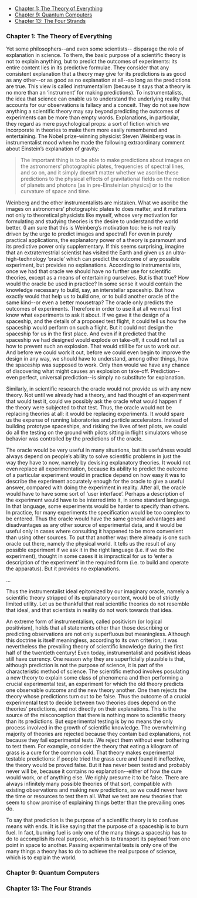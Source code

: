 * [Chapter 1: The Theory of Everything](#chapter-1-the-theory-of-everything)
* [Chapter 9: Quantum Computers](#chapter-9-quantum-computers)
* [Chapter 13: The Four Strands](#chapter-14-the-four-strands)

### Chapter 1: The Theory of Everything

Yet some philosophers--and even some scientists-- disparage the role of explanation in science. To them, the basic purpose of a scientific theory is not to explain anything, but to predict the outcomes of experiments: its entire content lies in its predictive formulae. They consider that any consistent explanation that a theory may give for its predictions is as good as any other--or as good as no explanation at all--so long as the predictions are true. This view is called instrumentalism (because it says that a theory is no more than an ‘instrument’ for making predictions). To instrumentalists, the idea that science can enable us to understand the underlying reality that accounts for our observations is fallacy and a conceit. They do not see how anything a scientific theory may say beyond predicting the outcomes of experiments can be more than empty words. Explanations, in particular, they regard as mere psychological props: a sort of fiction which we incorporate in theories to make them more easily remembered and entertaining. The Nobel prize-winning physicist Steven Weinberg was in instrumentalist mood when he made the following extraordinary comment about Einstein’s explanation of gravity:
    
> The important thing is to be able to make predictions about images on the astronomers’ photographic plates, frequencies of spectral lines, and so on, and it simply doesn’t matter whether we ascribe these predictions to the physical effects of gravitational fields on the motion of planets and photons [as in pre-Einsteinian physics] or to the curvature of space and time.
    
Weinberg and the other instrumentalists are mistaken. What we ascribe the images on astronomers’ photographic plates to does matter, and it matters not only to theoretical physicists like myself, whose very motivation for formulating and studying theories is the desire to understand the world better. (I am sure that this is Weinberg’s motivation too: he is not really driven by the urge to predict images and spectra!) For even in purely practical applications, the explanatory power of a theory is paramount and its predictive power only supplementary. If this seems surprising, imagine that an extraterrestrial scientist has visited the Earth and given us an ultra-high-technology ‘oracle’ which can predict the outcome of any possible experiment, but provides no explanations. According to instrumentalists, once we had that oracle we should have no further use for scientific theories, except as a means of entertaining ourselves. But is that true? How would the oracle be used in practice? In some sense it would contain the knowledge necessary to build, say, an interstellar spaceship. But how exactly would that help us to build one, or to build another oracle of the same kind--or even a better mousetrap? The oracle only predicts the outcomes of experiments. Therefore in order to use it at all we must first know what experiments to ask it about. If we gave it the design of a spaceship, and the details of a proposed test flight, it could tell us how the spaceship would perform on such a flight. But it could not design the spaceship for us in the first place. And even if it predicted that the spaceship we had designed would explode on take-off, it could not tell us how to prevent such an explosion. That would still be for us to work out. And before we could work it out, before we could even begin to improve the design in any way, we should have to understand, among other things, how the spaceship was supposed to work. Only then would we have any chance of discovering what might causes an explosion on take-off. Prediction--even perfect, universal prediction--is simply no substitute for explanation.
    
Similarly, in scientific research the oracle would not provide us with any new theory. Not until we already had a theory, and had thought of an experiment that would test it, could we possibly ask the oracle what would happen if the theory were subjected to that test. Thus, the oracle would not be replacing theories at all: it would be replacing experiments. It would spare us the expense of running laboratories and particle accelerators. Instead of building prototype spaceships, and risking the lives of test pilots, we could do all the testing on the ground with pilots sitting in flight simulators whose behavior was controlled by the predictions of the oracle.
    
The oracle would be very useful in many situations, but its usefulness would always depend on people’s ability to solve scientific problems in just the way they have to now, namely by devising explanatory theories. It would not even replace all experimentation, because its ability to predict the outcome of a particular experiment would in practice depend on how easy it was to describe the experiment accurately enough for the oracle to give a useful answer, compared with doing the experiment in reality. After all, the oracle would have to have some sort of ‘user interface’. Perhaps a description of the experiment would have to be interred into it, in some standard language. In that language, some experiments would be harder to specify than others. In practice, for many experiments the specification would be too complex to be entered. Thus the oracle would have the same general advantages and disadvantages as any other source of experimental data, and it would be useful only in cases where consulting it happened to be more convenient than using other sources. To put that another way: there already is one such oracle out there, namely the physical world. It tells us the result of any possible experiment if we ask it in the right language (i.e. if we do the experiment), thought in some cases it is impractical for us to ‘enter a description of the experiment’ in the required form (i.e. to build and operate the apparatus). But it provides no explanations.

...    

Thus the instrumentalist ideal epitomized by our imaginary oracle, namely a scientific theory stripped of its explanatory content, would be of strictly limited utility. Let us be thankful that real scientific theories do not resemble that ideal, and that scientists in reality do not work towards that idea.
    
An extreme form of instrumentalism, called positivism (or logical positivism), holds that all statements other than those describing or predicting observations are not only superfluous but meaningless. Although this doctrine is itself meaningless, according to its own criterion, it was nevertheless the prevailing theory of scientific knowledge during the first half of the twentieth century! Even today, instrumentalist and positivist ideas still have currency. One reason why they are superficially plausible is that, although prediction is not the purpose of science, it is part of the characteristic method of science. The scientific method involves posulating a new theory to explain some class of phenomena and then performing a crucial experimental test, an experiment for which the old theory predicts one observable outcome and the new theory another. One then rejects the theory whose predictions turn out to be false. Thus the outcome of a crucial experimental test to decide between two theories does depend on the theories’ predictions, and not directly on their explanations. This is the source of the misconception that there is nothing more to scientific theory than its predictions. But experimental testing is by no means the only process involved in the growth of scientific knowledge. The overwhelming majority of theories are rejected because they contain bad explanations, not because they fail experimental tests. We reject them without ever bothering to test them. For example, consider the theory that eating a kilogram of grass is a cure for the common cold. That theory makes experimental testable predictions: if people tried the grass cure and found it ineffective, the theory would be proved false. But it has never been tested and probably never will be, because it contains no explanation--either of how the cure would work, or of anything else. We righly presume it to be false. There are always infinitely many possible theories of that sort, compatible with existing observations and making new predictions, so we could never have the time or resources to test them all. What we test are new theories that seem to show promise of explaining things better than the prevailing ones do.
    
To say that prediction is the purpose of a scientific theory is to confuse means with ends. It is like saying that the purpose of a spaceship is to burn fuel. In fact, burning fuel is only one of the many things a spaceship has to do to accomplish its real purpose, which is to transport its payload from one point in space to another. Passing experimental tests is only one of the many things a theory has to do to achieve the real purpose of science, which is to explain the world.

### Chapter 9: Quantum Computers

### Chapter 13: The Four Strands
